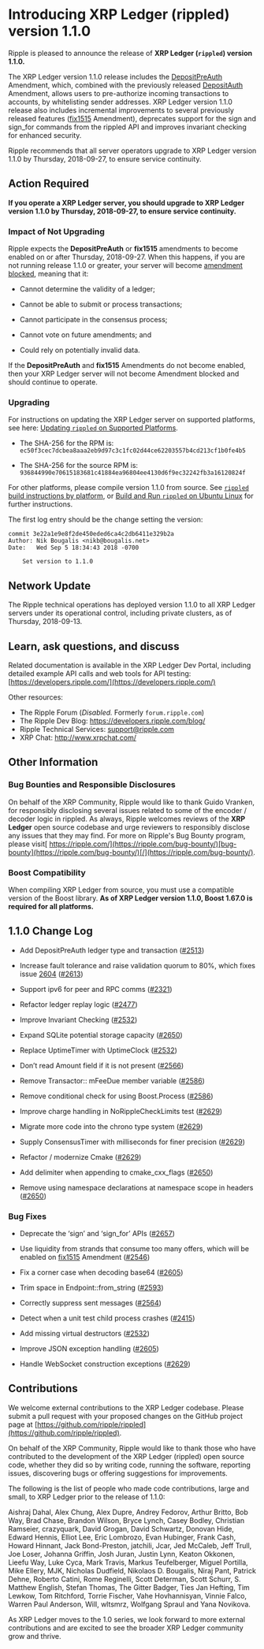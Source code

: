 # Introducing XRP Ledger (rippled) version 1.1.0

Ripple is pleased to announce the release of **XRP Ledger (`rippled`) version 1.1.0.**

The XRP Ledger version 1.1.0 release includes the [DepositPreAuth](https://developers.ripple.com/known-amendments.html#depositpreauth) Amendment, which, combined with the previously released [DepositAuth](https://developers.ripple.com/known-amendments.html#depositauth) Amendment, allows users to pre-authorize incoming transactions to accounts, by whitelisting sender addresses. XRP Ledger version 1.1.0 release also includes incremental improvements to several previously released features ([fix1515](https://developers.ripple.com/known-amendments.html#fix1515) Amendment), deprecates support for the sign and sign_for commands from the rippled API and improves invariant checking for enhanced security.

Ripple recommends that all server operators upgrade to XRP Ledger version 1.1.0 by Thursday, 2018-09-27, to ensure service continuity.

## Action Required

**If you operate a XRP Ledger server, you should upgrade to XRP Ledger version 1.1.0 by Thursday, 2018-09-27, to ensure service continuity.**

### Impact of Not Upgrading

Ripple expects the **DepositPreAuth** or **fix1515** amendments to become enabled on or after Thursday, 2018-09-27. When this happens, if you are not running release 1.1.0 or greater, your server will become [amendment blocked](https://ripple.com/build/amendments/#amendment-blocked), meaning that it:

* Cannot determine the validity of a ledger;

* Cannot be able to submit or process transactions;

* Cannot participate in the consensus process;

* Cannot vote on future amendments; and

* Could rely on potentially invalid data.

If the **DepositPreAuth** and **fix1515** Amendments do not become enabled, then your XRP Ledger server will not become Amendment blocked and should continue to operate.

### Upgrading

For instructions on updating the XRP Ledger server on supported platforms, see here: [Updating `rippled` on Supported Platforms](https://developers.ripple.com/update-rippled.html).

- The SHA-256 for the RPM is: `ec50f3cec7dcbea8aaa2eb9d97c3c1fc02d44ce62203557b4cd213cf1b0fe4b5`

- The SHA-256 for the source RPM is: `936844990e70615183681c41884ea96804ee4130d6f9ec32242fb3a16120824f`

For other platforms, please compile version 1.1.0 from source. See [`rippled` build instructions by platform](https://github.com/ripple/rippled/tree/master/Builds), or [Build and Run `rippled` on Ubuntu Linux](https://ripple.com/build/build-run-rippled-ubuntu/) for further instructions.

The first log entry should be the change setting the version:

    commit 3e22a1e9e8f2de450eded6ca4c2db6411e329b2a
    Author: Nik Bougalis <nikb@bougalis.net>
    Date:   Wed Sep 5 18:34:43 2018 -0700

        Set version to 1.1.0

## Network Update

The Ripple technical operations has deployed version 1.1.0 to all XRP Ledger servers under its operational control, including private clusters, as of Thursday, 2018-09-13.

## Learn, ask questions, and discuss

Related documentation is available in the XRP Ledger Dev Portal, including detailed example API calls and web tools for API testing: [https://developers.ripple.com/](https://developers.ripple.com/)

Other resources:

* The Ripple Forum (_Disabled._ Formerly `forum.ripple.com`)
* The Ripple Dev Blog: <https://developers.ripple.com/blog/>
* Ripple Technical Services: <support@ripple.com>
* XRP Chat: <http://www.xrpchat.com/>

## Other Information

### Bug Bounties and Responsible Disclosures

On behalf of the XRP Community, Ripple would like to thank Guido Vranken, for responsibly disclosing several issues related to some of the encoder / decoder logic in rippled. As always, Ripple welcomes reviews of the **XRP Ledger** open source codebase and urge reviewers to responsibly disclose any issues that they may find. For more on Ripple's Bug Bounty program, please visit[ https://ripple.com/](https://ripple.com/bug-bounty/)[bug-bounty](https://ripple.com/bug-bounty/)[/](https://ripple.com/bug-bounty/).

### Boost Compatibility

When compiling XRP Ledger from source, you must use a compatible version of the Boost library. **As of XRP Ledger version 1.1.0, Boost 1.67.0 is required for all platforms.**

## 1.1.0 Change Log

* Add DepositPreAuth ledger type and transaction ([#2513](https://github.com/ripple/rippled/pull/2513))  

* Increase fault tolerance and raise validation quorum to 80%, which fixes issue [2604](https://github.com/ripple/rippled/issues/2604) ([#2613](https://github.com/ripple/rippled/pull/2613))

* Support ipv6 for peer and RPC comms ([#2321](https://github.com/ripple/rippled/pull/2321))

* Refactor ledger replay logic ([#2477](https://github.com/ripple/rippled/pull/2477))

* Improve Invariant Checking ([#2532](https://github.com/ripple/rippled/pull/2532/commits/2ac1c2b433b8825b9a6f203f1ee65a126e20620c))

* Expand SQLite potential storage capacity ([#2650](https://github.com/ripple/rippled/pull/2650/commits/04745b11a888cea412f410d0036a0db23574d61c))

* Replace UptimeTimer with UptimeClock ([#2532](https://github.com/ripple/rippled/pull/2532/commits/7d163a45dcd2c5cca0fc45eb8775f169575995c1))

* Don’t read Amount field if it is not present ([#2566](https://github.com/ripple/rippled/pull/2566/commits/34d3f93868b87f33fdf76a5b6c8b376956346a16))

* Remove Transactor:: mFeeDue member variable ([#2586](https://github.com/ripple/rippled/pull/2586/commits/5b733fb4857ff1076d2e106afeb9931fca198d51))

* Remove conditional check for using Boost.Process ([#2586](https://github.com/ripple/rippled/pull/2586/commits/06d0ff6e5281ca237d358e953fe8069d16a6926a))

* Improve charge handling in NoRippleCheckLimits test ([#2629](https://github.com/ripple/rippled/pull/2629/commits/49bcdda41881f6cac140879a236be6ac1a7a734d))

* Migrate more code into the chrono type system ([#2629](https://github.com/ripple/rippled/pull/2629/commits/d257d1b2c9e0a50f6cef2d1fc977573944408723))

* Supply ConsensusTimer with milliseconds for finer precision ([#2629](https://github.com/ripple/rippled/pull/2629/commits/d98c4992dd82090bb6d4f7593768624f6e109b32))

* Refactor / modernize Cmake ([#2629](https://github.com/ripple/rippled/pull/2629/commits/37d9544ef722730d34899754654b71e84d9f7851))

* Add delimiter when appending to cmake_cxx_flags ([#2650](https://github.com/ripple/rippled/pull/2650/commits/4aa0bc37c0fdfb871f5929e7bd544f787db412af))

* Remove using namespace declarations at namespace scope in headers ([#2650](https://github.com/ripple/rippled/pull/2650/commits/2901577be73fc2e6f2fd71d693258660c2f5f724))

### Bug Fixes

* Deprecate the ‘sign’ and ‘sign_for’ APIs ([#2657](https://github.com/ripple/rippled/pull/2657))

* Use liquidity from strands that consume too many offers, which will be enabled on [fix1515](https://developers.ripple.com/known-amendments.html#fix1515) Amendment ([#2546](https://github.com/ripple/rippled/pull/2546))

* Fix a corner case when decoding base64 ([#2605](https://github.com/ripple/rippled/pull/2605/commits/0439dcfa7a5215cc74a8e254a28eadace6a524b7))

* Trim space in Endpoint::from_string ([#2593](https://github.com/ripple/rippled/pull/2593))

* Correctly suppress sent messages ([#2564](https://github.com/ripple/rippled/pull/2564))

* Detect when a unit test child process crashes ([#2415](https://github.com/ripple/rippled/pull/2415))

* Add missing virtual destructors ([#2532](https://github.com/ripple/rippled/pull/2532/commits/717f874767f2a431294244c0b532b00e508705ca))

* Improve JSON exception handling ([#2605](https://github.com/ripple/rippled/pull/2605/commits/00df097e5f2f533b81038b2c350bb2d896febd2e))

* Handle WebSocket construction exceptions ([#2629](https://github.com/ripple/rippled/pull/2629/commits/d89ff1b63d6792a25af872746013387001ebb72b))

## Contributions

We welcome external contributions to the XRP Ledger codebase. Please submit a pull request with your proposed changes on the GitHub project page at [https://github.com/ripple/rippled](https://github.com/ripple/rippled).

On behalf of the XRP Community, Ripple would like to thank those who have contributed to the development of the XRP Ledger (rippled) open source code, whether they did so by writing code, running the software, reporting issues, discovering bugs or offering suggestions for improvements.

The following is the list of people who made code contributions, large and small, to XRP Ledger prior to the release of 1.1.0:

Aishraj Dahal, Alex Chung, Alex Dupre, Andrey Fedorov, Arthur Britto, Bob Way, Brad Chase, Brandon Wilson, Bryce Lynch, Casey Bodley, Christian Ramseier, crazyquark, David Grogan, David Schwartz, Donovan Hide, Edward Hennis, Elliot Lee, Eric Lombrozo, Evan Hubinger, Frank Cash, Howard Hinnant, Jack Bond-Preston, jatchili, Jcar, Jed McCaleb, Jeff Trull, Joe Loser, Johanna Griffin, Josh Juran, Justin Lynn, Keaton Okkonen, Lieefu Way, Luke Cyca, Mark Travis, Markus Teufelberger, Miguel Portilla, Mike Ellery, MJK, Nicholas Dudfield, Nikolaos D. Bougalis, Niraj Pant, Patrick Dehne, Roberto Catini, Rome Reginelli, Scott Determan, Scott Schurr, S. Matthew English, Stefan Thomas, The Gitter Badger, Ties Jan Hefting, Tim Lewkow, Tom Ritchford, Torrie Fischer, Vahe Hovhannisyan, Vinnie Falco, Warren Paul Anderson, Will, wltsmrz, Wolfgang Spraul and Yana Novikova.

As XRP Ledger moves to the 1.0 series, we look forward to more external contributions and are excited to see the broader XRP Ledger community grow and thrive.